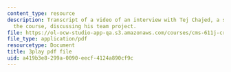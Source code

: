 ```yaml
---
content_type: resource
description: Transcript of a video of an interview with Tej Chajed, a student from
  the course, discussing his team project.
file: https://ol-ocw-studio-app-qa.s3.amazonaws.com/courses/cms-611j-creating-video-games-fall-2014/a419b3e8299a0090eecf4124a890cf9c_bgMZSJ2rfNc.pdf
file_type: application/pdf
resourcetype: Document
title: 3play pdf file
uid: a419b3e8-299a-0090-eecf-4124a890cf9c
---
```

